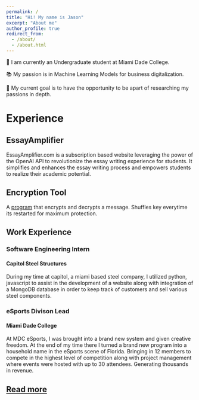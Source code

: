 ```yaml
---
permalink: /
title: "Hi! My name is Jason"
excerpt: "About me"
author_profile: true
redirect_from: 
  - /about/
  - /about.html
---
```


👋 I am currently an Undergraduate student at Miami Dade College.

📚 My passion is in Machine Learning Models for business digitalization.

🦉 My current goal is to have the opportunity to be apart of researching my passions in depth.

# Experience

## EssayAmplifier
EssayAmplifier.com is a subscription based website leveraging the power of the OpenAI API to revolutionize the essay writing experience for students. It simplifies and enhances the essay writing process and empowers students to realize their academic potential.

## Encryption Tool
A [program](https://github.com/kwaiidoesthings/encryptor) that encrypts and decrypts a message. Shuffles key everytime its restarted for maximum protection. 

## Work Experience
### Software Engineering Intern
#### Capitol Steel Structures
During my time at capitol, a miami based steel company, I utilized python, javascript to assist in the development of a website along with integration of a MongoDB database in order to keep track of customers and sell various steel components.

### eSports Divison Lead
#### Miami Dade College
At MDC eSports, I was brought into a brand new system and given creative freedom. At the end of my time there I turned a brand new program into a household name in the eSports scene of Florida. Bringing in 12 members to compete in the highest level of competition along with project management where events were hosted with up to 30 attendees. Generating thousands in revenue.

## [Read more](/files/Jason_Sacerio_Resume.pdf)
